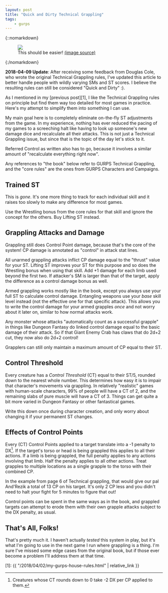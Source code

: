 ```yaml
---
layout: post
title: "Quick and Dirty Technical Grappling"
tags:
    - gurps
---
```


{::nomarkdown}
<figure>
  <img src="{{ "/assets/oranzhereiny-fountain-in-peterhof.jpg" | absolute_url }}"/>
  <figcaption>
    This should be easier!
    <a href="http://www.saint-petersburg.com/peterhof/fountains-peterhof/">
      (image source)
    </a>
  </figcaption>
</figure>
{:/nomarkdown}

**2018-04-09 Update**: After receiving some feedback from Douglas Cole, who
wrote the original Technical Grappling rules, I've updated this article to
better handle people with wildly varying SMs and ST scores. I believe the
resulting rules can still be considered "Quick and Dirty" :).

As I mentioned in my [previous post][1], I like the Technical Grappling rules on
principle but find them way too detailed for most games in practice. Here's my
attempt to simplify them into something I can use.

My main goal here is to completely eliminate on-the-fly ST adjustments from the
game. In my experience, nothing has ever reduced the pacing of my games to a
screeching halt like having to look up someone's new damage dice and recalculate
all their attacks. This is not just a Technical Grappling issue, but since that
is the topic of the day let's stick to it.

Referred Control as written also has to go, because it involves a similar
amount of "recalculate everything right now".

Any references to "the book" below refer to GURPS Technical Grappling, and the
"core rules" are the ones from GURPS Characters and Campaigns.

## Trained ST

This is _gone_. It's one more thing to track for each individual skill and it
raises too slowly to make any difference for most games.

Use the Wrestling bonus from the core rules for that skill and ignore the
concept for the others. Buy Lifting ST instead.

## Grappling Attacks and Damage

Grappling still does Control Point damage, because that's the core of the
system! CP damage is annotated as "control" in attack stat lines.

All unarmed grappling attacks inflict CP damage equal to the "thrust" value for
your ST. Lifting ST improves your ST for this purpose and so does the Wrestling
bonus when using that skill. Add +1 damage for each limb used beyond the first
two. If attacker's SM is larger than that of the target, apply the difference as
a control damage bonus as well.

Armed grappling works mostly like in the book, except you always use your full
ST to calculate control damage. Entangling weapons use your _base_ skill level
instead (not the effective one for that specific attack). This allows you to
write the control damage for your armed grapples _once_ and not worry about it
later on, similar to how normal attacks work.

Any monster whose attacks "automatically count as a successful grapple" in
things like Dungeon Fantasy do linked control damage equal to the basic damage
of their attack. So if that Giant Enemy Crab has claws that do 2d+2 cut, they
now also do 2d+2 control!

Grapplers can still only maintain a maximum amount of CP equal to their ST.

## Control Threshold

Every creature has a _Control Threshold_ (CT) equal to their ST/5, rounded down
to the nearest whole number. This determines how easy it is to impair that
character's movements via grappling. In relatively "realistic" games with
human-scale characters, 99% of people will have a CT of 2, and the remaining
slabs of pure muscle will have a CT of 3. Things can get quite a bit more varied
in Dungeon Fantasy or other fantastical games.

Write this down once during character creation, and only worry about changing it
if your permanent ST changes.

## Effects of Control Points

Every (CT) Control Points applied to a target translate into a -1 penalty to
DX[^1]. If the target's torso or head is being grappled this applies to all
their actions. If a limb is being grappled, the full penalty applies to any
actions involving that limb. Half the penalty applies to all other
actions. Treat grapples to multiple locations as a single grapple to the torso
with their combined CP.

In the example from page 6 of Technical grappling, that would give our pal
And'Rezik a total of 13 CP on his target. It's only 2 CP less and you didn't
need to halt your fight for 5 minutes to figure that out!

Control points can be spent in the same ways as in the book, and grappled
targets can attempt to erode them with their own grapple attacks subject to the
DX penalty, as usual.

## That's All, Folks!

That's pretty much it. I haven't actually _tested_ this system in play, but it's
what I'm going to use in the next game I run where grappling is a thing. I'm
sure I've missed some edge cases from the original book, but if those ever
become a problem I'll address them at that time.


[1]: {{ "/2018/04/02/my-gurps-house-rules.html" | relative_link }}

[^1]: Creatures whose CT rounds down to 0 take -2 DX per CP applied to them.
